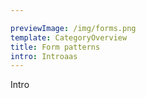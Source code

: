 ```yaml
---

previewImage: /img/forms.png
template: CategoryOverview
title: Form patterns
intro: Introaas
---
```

Intro
